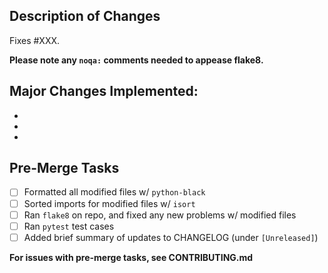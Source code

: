 ## Description of Changes

Fixes #XXX.

**Please note any `noqa:` comments needed to appease flake8.**

## Major Changes Implemented:
- 
- 
- 

## Pre-Merge Tasks
- [ ] Formatted all modified files w/ `python-black`
- [ ] Sorted imports for modified files w/ `isort`
- [ ] Ran `flake8` on repo, and fixed any new problems w/ modified files
- [ ] Ran `pytest` test cases
- [ ] Added brief summary of updates to CHANGELOG (under `[Unreleased]`)

**For issues with pre-merge tasks, see CONTRIBUTING.md**

<!--
If you are submitting a pull request for a new module, the following
information is also helpful:

## Platform and Environment Restrictions
(e.g. "Windows targets without HOTFIX XXXXXX")

## Full Qualified Module Name
(e.g. "linux.enumerate.system.network")

## Artifacts Generated
(e.g. "creates file at /etc/something.ini tracked w/ a tamper")

## Tested Targets
(e.g. "Tested on Windows 10 1604")
-->

